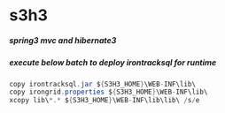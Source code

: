 s3h3
====

##### spring3 mvc and hibernate3

##### execute below batch to deploy irontracksql for runtime
```java
copy irontracksql.jar ${S3H3_HOME}\WEB-INF\lib\
copy irongrid.properties ${S3H3_HOME}\WEB-INF\lib\
xcopy lib\*.* ${S3H3_HOME}\WEB-INF\lib\lib\ /s/e
```
